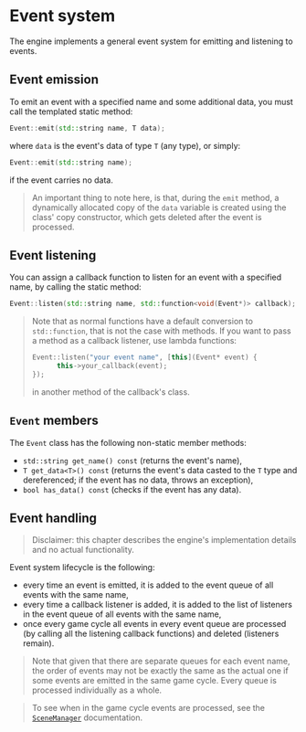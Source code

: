 # Event system

The engine implements a general event system for emitting and listening to events.

## Event emission

To emit an event with a specified name and some additional data, you must call the templated static method:
```c++
Event::emit(std::string name, T data);
```
where `data` is the event's data of type `T` (any type), or simply:
```c++
Event::emit(std::string name);
```
if the event carries no data.

> An important thing to note here, is that, during the `emit` method, a dynamically allocated copy of the `data` variable is created using the class' copy constructor, which gets deleted after the event is processed.

## Event listening

You can assign a callback function to listen for an event with a specified name, by calling the static method:
```c++
Event::listen(std::string name, std::function<void(Event*)> callback);
```
> Note that as normal functions have a default conversion to `std::function`, that is not the case with methods. If you want to pass a method as a callback listener, use lambda functions:
>```c++
> Event::listen("your event name", [this](Event* event) {
> 		this->your_callback(event);
> });
>```
> in another method of the callback's class.

## `Event` members

The `Event` class has the following non-static member methods:
- `std::string get_name() const` (returns the event's name),
- `T get_data<T>() const` (returns the event's data casted to the `T` type and dereferenced; if the event has no data, throws an exception),
- `bool has_data() const` (checks if the event has any data).

## Event handling
> Disclaimer: this chapter describes the engine's implementation details and no actual functionality.

Event system lifecycle is the following:
- every time an event is emitted, it is added to the event queue of all events with the same name,
- every time a callback listener is added, it is added to the list of listeners in the event queue of all events with the same name,
- once every game cycle all events in every event queue are processed (by calling all the listening callback functions) and deleted (listeners remain).

> Note that given that there are separate queues for each event name, the order of events may not be exactly the same as the actual one if some events are emitted in the same game cycle. Every queue is processed individually as a whole.

> To see when in the game cycle events are processed, see the [`SceneManager`](../scene_manager/scene_manager.md) documentation.